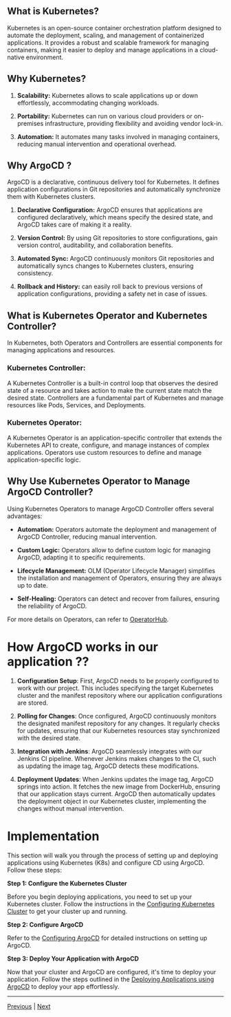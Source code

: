 ## What is Kubernetes?

Kubernetes is an open-source container orchestration platform designed to automate the deployment, scaling, and management of containerized applications. It provides a robust and scalable framework for managing containers, making it easier to deploy and manage applications in a cloud-native environment.

## Why Kubernetes?

1. **Scalability:** Kubernetes allows to scale applications up or down effortlessly, accommodating changing workloads.

2. **Portability:** Kubernetes can run on various cloud providers or on-premises infrastructure, providing flexibility and avoiding vendor lock-in.

3. **Automation:** It automates many tasks involved in managing containers, reducing manual intervention and operational overhead.

## Why ArgoCD ?

ArgoCD is a declarative, continuous delivery tool for Kubernetes. It defines application configurations in Git repositories and automatically synchronize them with  Kubernetes clusters.

1. **Declarative Configuration:** ArgoCD ensures that  applications are configured declaratively, which means  specify the desired state, and ArgoCD takes care of making it a reality.

2. **Version Control:** By using Git repositories to store configurations,  gain version control, auditability, and collaboration benefits.

3. **Automated Sync:** ArgoCD continuously monitors  Git repositories and automatically syncs changes to  Kubernetes clusters, ensuring consistency.

4. **Rollback and History:**  can easily roll back to previous versions of  application configurations, providing a safety net in case of issues.

## What is Kubernetes Operator and Kubernetes Controller?

In Kubernetes, both Operators and Controllers are essential components for managing applications and resources.

### Kubernetes Controller:
A Kubernetes Controller is a built-in control loop that observes the desired state of a resource and takes action to make the current state match the desired state. Controllers are a fundamental part of Kubernetes and manage resources like Pods, Services, and Deployments.

### Kubernetes Operator:
A Kubernetes Operator is an application-specific controller that extends the Kubernetes API to create, configure, and manage instances of complex applications. Operators use custom resources to define and manage application-specific logic.

## Why Use Kubernetes Operator to Manage ArgoCD Controller?

Using Kubernetes Operators to manage ArgoCD Controller offers several advantages:

- **Automation:** Operators automate the deployment and management of ArgoCD Controller, reducing manual intervention.

- **Custom Logic:** Operators allow  to define custom logic for managing ArgoCD, adapting it to  specific requirements.

- **Lifecycle Management:** OLM (Operator Lifecycle Manager) simplifies the installation and management of Operators, ensuring they are always up to date.

- **Self-Healing:** Operators can detect and recover from failures, ensuring the reliability of ArgoCD.

For more details on Operators,  can refer to [OperatorHub](https://operatorhub.io/how-to-install-an-operator#What-happens-when-I-execute-the-'Install'-command-presented-in-the-pop-up?).

# How ArgoCD works in our application ??

1. **Configuration Setup**: First, ArgoCD needs to be properly configured to work with our project. This includes specifying the target Kubernetes cluster and the manifest repository where our application configurations are stored.

2. **Polling for Changes**: Once configured, ArgoCD continuously monitors the designated manifest repository for any changes. It regularly checks for updates, ensuring that our Kubernetes resources stay synchronized with the desired state.

3. **Integration with Jenkins**: ArgoCD seamlessly integrates with our Jenkins CI pipeline. Whenever Jenkins makes changes to the CI, such as updating the image tag, ArgoCD detects these modifications.

4. **Deployment Updates**: When Jenkins updates the image tag, ArgoCD springs into action. It fetches the new image from DockerHub, ensuring that our application stays current. ArgoCD then automatically updates the deployment object in our Kubernetes cluster, implementing the changes without manual intervention.

# Implementation

This section will walk you through the process of setting up and deploying applications using Kubernetes (K8s) and configure CD using ArgoCD. Follow these steps: 

**Step 1: Configure the Kubernetes Cluster**

Before you begin deploying applications, you need to set up your Kubernetes cluster. Follow the instructions in the [Configuring Kubernetes Cluster](./01.%20Configure-k8s-cluster.md) to get your cluster up and running.

**Step 2: Configure ArgoCD**

Refer to the [Configuring ArgoCD](./02.%20Configure-argocd.md) for detailed instructions on setting up ArgoCD.

**Step 3: Deploy Your Application with ArgoCD**

Now that your cluster and ArgoCD are configured, it's time to deploy your application. Follow the steps outlined in the [Deploying Applications using ArgoCD](./03.%20Deploy-app-using-argocd.md) to deploy your app effortlessly.

---

[Previous](../01.%20Docker/02-Docker-Image-For-Jenkins-Agent.md) | [Next](./01.%20Configure-k8s-cluster.md)
